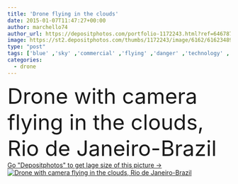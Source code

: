 ```yaml
---
title: 'Drone flying in the clouds'
date: 2015-01-07T11:47:27+00:00
author: marchello74
author_url: https://depositphotos.com/portfolio-1172243.html?ref=64678756
image: https://st2.depositphotos.com/thumbs/1172243/image/6162/61623489/api_thumb_450.jpg?forcejpeg=true
type: "post"
tags: ['blue' ,'sky' ,'commercial' ,'flying' ,'danger' ,'technology' ,'industry' ,'camera' ,'photographing' ,'stability' ,'remote' ,'safety' ,'watching' ,'robot' ,'innovation' ,'turning' ,'control' ,'propeller' ,'movie' ,'video' ,'helicopter' ,'surveillance' ,'restricted' ,'technique' ,'brazil' ,'carbon' ,'landing' ,'gps' ,'rules' ,'ban' ,'rotor' ,'rio' ,'drone' ,'hexacopter' ,'octocopter' ,'aeromodelism' ]
categories: 
  - drone
---
```

<div aling="center">
            <font size="60"> Drone with camera flying in the clouds, Rio de Janeiro-Brazil</font>   
</div>
<div>
    <a href='https://depositphotos.com/61623489/stock-photo-drone-flying-in-the-clouds.html?ref=64678756' target=_blank > Go "Depositphotos" to get lage size of this picture ->
        <img href='https://depositphotos.com/61623489/stock-photo-drone-flying-in-the-clouds.html?ref=64678756' src='https://st2.depositphotos.com/1172243/6162/i/950/depositphotos_61623489-stock-photo-drone-flying-in-the-clouds.jpg?forcejpeg=true' alt='Drone with camera flying in the clouds, Rio de Janeiro-Brazil' >
    </a>
</div>
